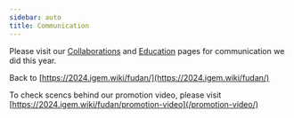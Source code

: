 ```yaml
---
sidebar: auto
title: Communication
---
```


Please visit our [Collaborations](/collaborations/) and [Education](/education/) pages for communication we did this year.

Back to [https://2024.igem.wiki/fudan/](https://2024.igem.wiki/fudan/)

To check scencs behind our promotion video, please visit [https://2024.igem.wiki/fudan/promotion-video](/promotion-video/)